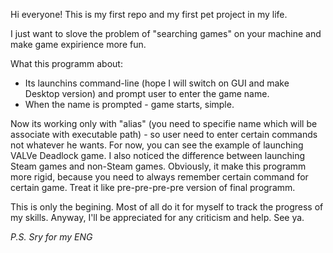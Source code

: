 Hi everyone!
This is my first repo and my first pet project in my life.

I just want to slove the problem of "searching games" on your machine and make game expirience more fun. 

What this programm about:
- Its launchins command-line (hope I will switch on GUI and make Desktop version) and prompt user to enter the game name.
- When the name is prompted - game starts, simple.

Now its working only with "alias" (you need to specifie name which will be associate with executable path) - so user need to enter certain commands not whatever he wants. For now, you can see the example of launching VALVe Deadlock game. I also noticed the difference between launching Steam games and non-Steam games. 
Obviously, it make this programm more rigid, because you need to always remember certain command for certain game.
Treat it like pre-pre-pre-pre version of final programm.

This is only the begining. Most of all do it for myself to track the progress of my skills. Anyway, I'll be appreciated for any criticism and help. 
See ya.

*P.S.*
*Sry for my ENG*
